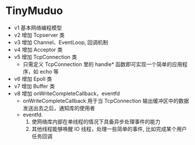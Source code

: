 # TinyMuduo

* v1 基本网络编程模型
* v2 增加 Tcpserver 类
* v3 增加 Channel、EventLoop, 回调机制
* v4 增加 Acceptor 类
* v5 增加 TcpConnection 类
	- 只需定义 TcpConnection 里的 handle* 函数即可实现一个简单的应用程序，如 echo 等
* v6 增加 Epoll 类
* v7 增加 Buffer 类
* v8 增加 onWriteCompleteCallback，eventfd
	- onWriteCompleteCallback 用于当 TcpConnection 输出缓冲区中的数据发送出去之后，通知库的使用者
	- eventfd. 
		1. 使网络库内部在单线程的情况下具备异步处理事件的能力
		2. 其他线程能够唤醒 IO 线程，处理一些简单的事件, 比如完成某个用户任务回调